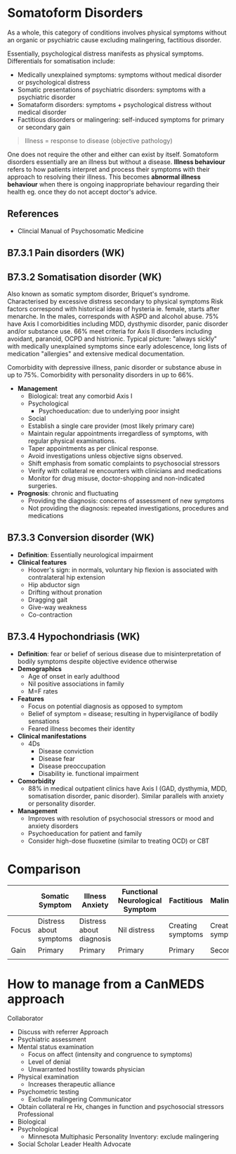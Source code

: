 # Somatoform Disorders

As a whole, this category of conditions involves physical symptoms without an organic or psychiatric cause excluding malingering, factitious disorder. 

Essentially, psychological distress manifests as physical symptoms. Differentials for somatisation include:
- Medically unexplained symptoms: symptoms without medical disorder or psychological distress
- Somatic presentations of psychiatric disorders: symptoms with a psychiatric disorder
- Somataform disorders: symptoms + psychological distress without medical disorder
- Factitious disorders or malingering: self-induced symptoms for primary or secondary gain

> Illness = response to disease (objective pathology)

One does not require the other and either can exist by itself. Somatoform disorders essentially are an illness but without a disease. **Illness behaviour** refers to how patients interpret and process their symptoms with their approach to resolving their illness. This becomes **abnormal illness behaviour** when there is ongoing inappropriate behaviour regarding their health eg. once they do not accept doctor's advice.

## References
* Clincial Manual of Psychosomatic Medicine

## B7.3.1 Pain disorders (WK)
## B7.3.2 Somatisation disorder (WK)

Also known as somatic symptom disorder, Briquet's syndrome.
Characterised by excessive distress secondary to physical symptoms
Risk factors correspond with historical ideas of hysteria ie. female, starts after menarche. In the males, corresponds with ASPD and alcohol abuse.
75% have Axis I comorbidities including MDD, dysthymic disorder, panic disorder and/or substance use. 66% meet criteria for Axis II disorders including avoidant, paranoid, OCPD and histrionic.
Typical picture: "always sickly" with medically unexplained symptoms since early adolescence, long lists of medication "allergies" and extensive medical documentation.

Comorbidity with depressive illness, panic disorder or substance abuse in up to 75%.
Comorbidity with personality disorders in up to 66%.
- **Management**
  - Biological: treat any comorbid Axis I
  - Psychological
    - Psychoeducation: due to underlying poor insight
  - Social
  - Establish a single care provider (most likely primary care)
  - Maintain regular appointments irregardless of symptoms, with regular physical examinations.
  - Taper appointments as per clinical response.
  - Avoid investigations unless objective signs observed.
  - Shift emphasis from somatic complaints to psychosocial stressors
  - Verify with collateral re encounters with clinicians and medications
  - Monitor for drug misuse, doctor-shopping and non-indicated surgeries.
- **Prognosis**: chronic and fluctuating
  - Providing the diagnosis: concerns of assessment of new symptoms
  - Not providing the diagnosis: repeated investigations, procedures and medications


## B7.3.3 Conversion disorder (WK)

- **Definition**: Essentially neurological impairment 
- **Clinical features**
  - Hoover's sign: in normals, voluntary hip flexion is associated with contralateral hip extension
  - Hip abductor sign
  - Drifting without pronation
  - Dragging gait
  - Give-way weakness
  - Co-contraction

## B7.3.4 Hypochondriasis (WK)

- **Definition**: fear or belief of serious disease due to misinterpretation of bodily symptoms despite objective evidence otherwise
- **Demographics**
  - Age of onset in early adulthood
  - Nil positive associations in family
  - M=F rates
- **Features**
  - Focus on potential diagnosis as opposed to symptom
  - Belief of symptom = disease; resulting in hypervigilance of bodily sensations
  - Feared illness becomes their identity
- **Clinical manifestations**
  - 4Ds
    - Disease conviction
    - Disease fear
    - Disease preoccupation
    - Disability ie. functional impairment
- **Comorbidity**
  - 88% in medical outpatient clinics have Axis I (GAD, dysthymia, MDD, somatisation disorder, panic disorder). Similar parallels with anxiety or personality disorder.
- **Management**
  - Improves with resolution of psychosocial stressors or mood and anxiety disorders
  - Psychoeducation for patient and family
  - Consider high-dose fluoxetine (similar to treating OCD) or CBT


# Comparison

|       | Somatic Symptom         | Illness Anxiety          | Functional Neurological Symptom | Factitious        | Malingering       |
|-------|-------------------------|--------------------------|---------------------------------|-------------------|-------------------|
| Focus | Distress about symptoms | Distress about diagnosis | Nil distress                    | Creating symptoms | Creating symptoms |
| Gain  | Primary                 | Primary                  | Primary                         | Primary           | Secondary         |
|       |                         |                          |                                 |                   |                   |


# How to manage from a CanMEDS approach

Collaborator
- Discuss with referrer
Approach
- Psychiatric assessment
- Mental status examination
  - Focus on affect (intensity and congruence to symptoms)
  - Level of denial
  - Unwarranted hostility towards physician
- Physical examination
  - Increases therapeutic alliance
- Psychometric testing
  - Exclude malingering
Communicator
- Obtain collateral re Hx, changes in function and psychosocial stressors
Professional
- Biological
- Psychological
  - Minnesota Multiphasic Personality Inventory: exclude malingering
- Social
Scholar
Leader
Health Advocate
